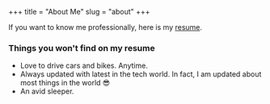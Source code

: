 +++
title = "About Me"
slug = "about"
+++

If you want to know me professionally, here is my [resume](https://drive.google.com/file/d/1PDXMBDPSosGUA3egHVnghZJoo9QFvyZ4/view).

### Things you won't find on my resume

* Love to drive cars and bikes. Anytime.
* Always updated with latest in the tech world. In fact, I am updated about most things in the world 😎
* An avid sleeper.

<!-- Hugo is a static site engine written in Go.


It makes use of a variety of open source projects including:

* [Cobra](https://github.com/spf13/cobra)
* [Viper](https://github.com/spf13/viper)
* [J Walter Weatherman](https://github.com/spf13/jWalterWeatherman)
* [Cast](https://github.com/spf13/cast)

Learn more and contribute on [GitHub](https://github.com/spf13).

## Setup

Some fun facts about [Hugo](http://gohugo.io/):

* Built in [Go](http://golang.org/)
* Loosely inspired by [Jekyll](http://jekyllrb.com/)
* Primarily developed by [spf13](http://spf13.com/) on the train while commuting to and from Manhattan.
* Coded in [Vim](http://vim.org) using [spf13-vim](http://vim.spf13.com/)

Have questions or suggestions? Feel free to [open an issue on GitHub](https://github.com/spf13/hugo/issues/new) or [ask me on Twitter](https://twitter.com/spf13).

Thanks for reading! -->
